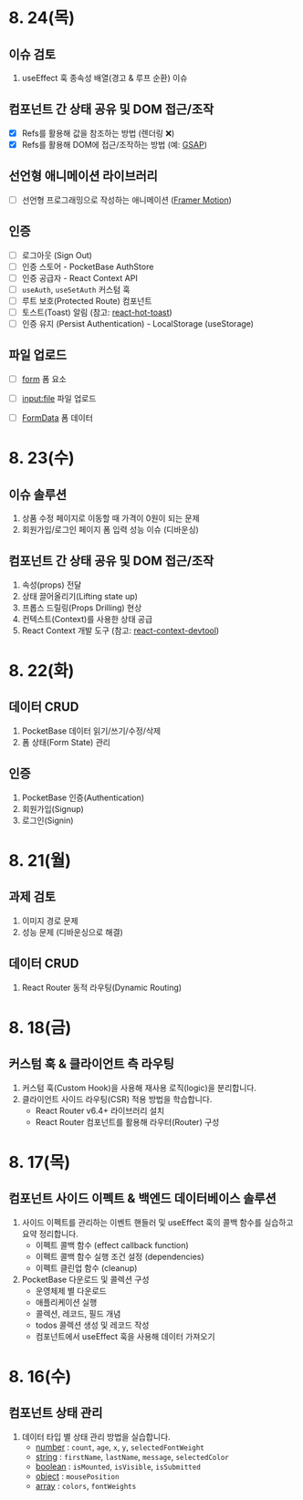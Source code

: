 # 8. 24(목)

## 이슈 검토

1. useEffect 훅 종속성 배열(경고 & 루프 순환) 이슈

## 컴포넌트 간 상태 공유 및 DOM 접근/조작

- [x] Refs를 활용해 값을 참조하는 방법 (렌더링 ❌)
- [x] Refs를 활용해 DOM에 접근/조작하는 방법 (예: [GSAP](https://greensock.com/gsap/))

## 선언형 애니메이션 라이브러리

- [ ] 선언형 프로그래밍으로 작성하는 애니메이션 ([Framer Motion](https://framer.com/motion))

## 인증

- [ ] 로그아웃 (Sign Out)
- [ ] 인증 스토어 - PocketBase AuthStore
- [ ] 인증 공급자 - React Context API
- [ ] `useAuth`, `useSetAuth` 커스텀 훅
- [ ] 루트 보호(Protected Route) 컴포넌트
- [ ] 토스트(Toast) 알림 (참고: [react-hot-toast](https://react-hot-toast.com/docs/toast))
- [ ] 인증 유지 (Persist Authentication) - LocalStorage (useStorage)

## 파일 업로드

- [ ] [form](https://developer.mozilla.org/ko/docs/Web/HTML/Element/form) 폼 요소
- [ ] [input:file](https://developer.mozilla.org/ko/docs/Web/HTML/Element/input/file) 파일 업로드
- [ ] [FormData](https://developer.mozilla.org/ko/docs/Web/API/FormData) 폼 데이터


# 8. 23(수)

## 이슈 솔루션

1. 상품 수정 페이지로 이동할 때 가격이 0원이 되는 문제
1. 회원가입/로그인 페이지 폼 입력 성능 이슈 (디바운싱)

## 컴포넌트 간 상태 공유 및 DOM 접근/조작

1. 속성(props) 전달
1. 상태 끌어올리기(Lifting state up)
1. 프롭스 드릴링(Props Drilling) 현상
1. 컨텍스트(Context)를 사용한 상태 공급
1. React Context 개발 도구 (참고: [react-context-devtool](https://github.com/deeppatel234/react-context-devtool))


# 8. 22(화)

## 데이터 CRUD

1. PocketBase 데이터 읽기/쓰기/수정/삭제
1. 폼 상태(Form State) 관리

## 인증

1. PocketBase 인증(Authentication)
1. 회원가입(Signup)
1. 로그인(Signin)

# 8. 21(월)

## 과제 검토

1. 이미지 경로 문제
1. 성능 문제 (디바운싱으로 해결)

## 데이터 CRUD

1. React Router 동적 라우팅(Dynamic Routing)


# 8. 18(금)

## 커스텀 훅 & 클라이언트 측 라우팅

1. 커스텀 훅(Custom Hook)을 사용해 재사용 로직(logic)을 분리합니다.
1. 클라이언트 사이드 라우팅(CSR) 적용 방법을 학습합니다.
    - React Router v6.4+ 라이브러리 설치
    - React Router 컴포넌트를 활용해 라우터(Router) 구성

# 8. 17(목)

## 컴포넌트 사이드 이펙트 & 백엔드 데이터베이스 솔루션

1. 사이드 이펙트를 관리하는 이벤트 핸들러 및 useEffect 훅의 콜백 함수를 실습하고 요약 정리합니다.
    - 이펙트 콜백 함수 (effect callback function)
    - 이펙트 콜백 함수 실행 조건 설정 (dependencies)
    - 이펙트 클린업 함수 (cleanup)
1. PocketBase 다운로드 및 콜렉션 구성
    - 운영체제 별 다운로드
    - 애플리케이션 실행
    - 콜렉션, 레코드, 필드 개념
    - todos 콜렉션 생성 및 레코드 작성
    - 컴포넌트에서 useEffect 훅을 사용해 데이터 가져오기

# 8. 16(수)

## 컴포넌트 상태 관리

1. 데이터 타입 별 상태 관리 방법을 실습합니다.
    - <u>number</u> : `count`, `age`, `x`, `y`, `selectedFontWeight`
    - <u>string</u> : `firstName`, `lastName`, `message`, `selectedColor`
    - <u>boolean</u> : `isMounted`, `isVisible`, `isSubmitted`
    - <u>object</u> : `mousePosition`
    - <u>array</u> : `colors`, `fontWeights`